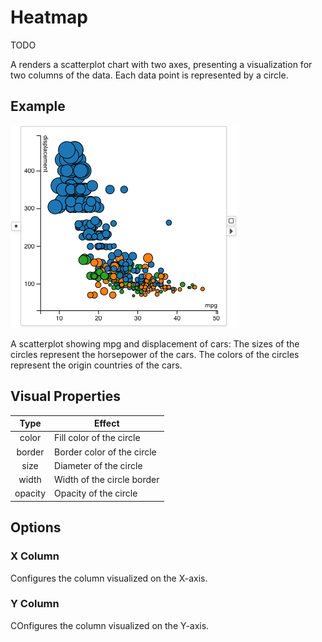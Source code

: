 # Heatmap

TODO

A <node-type type="scatterplot"></node-type> renders a scatterplot chart with two axes,
presenting a visualization for two columns of the data.
Each data point is represented by a circle.

## Example
![scatterplot](./scatterplot.png)

A scatterplot showing mpg and displacement of cars:
The sizes of the circles represent the horsepower of the cars.
The colors of the circles represent the origin countries of the cars.


## Visual Properties
| Type | Effect |
|:----:| ------ |
| color | Fill color of the circle |
| border | Border color of the circle |
| size | Diameter of the circle |
| width | Width of the circle border |
| opacity | Opacity of the circle |

## Options
### X Column
Configures the column visualized on the X-axis.

### Y Column
COnfigures the column visualized on the Y-axis.
